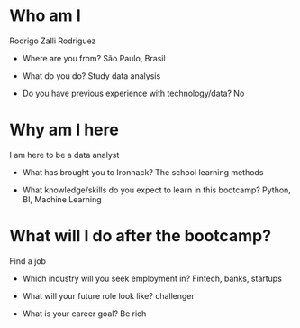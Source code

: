 # Who am I
Rodrigo Zalli Rodriguez

* Where are you from?
São Paulo, Brasil

* What do you do?
Study data analysis

* Do you have previous experience with technology/data?
No

# Why am I here
I am here to be a data analyst

* What has brought you to Ironhack?
The school learning methods

* What knowledge/skills do you expect to learn in this bootcamp?
Python, BI, Machine Learning

# What will I do after the bootcamp?
Find a job

* Which industry will you seek employment in?
Fintech, banks, startups

* What will your future role look like?
challenger

* What is your career goal?
Be rich